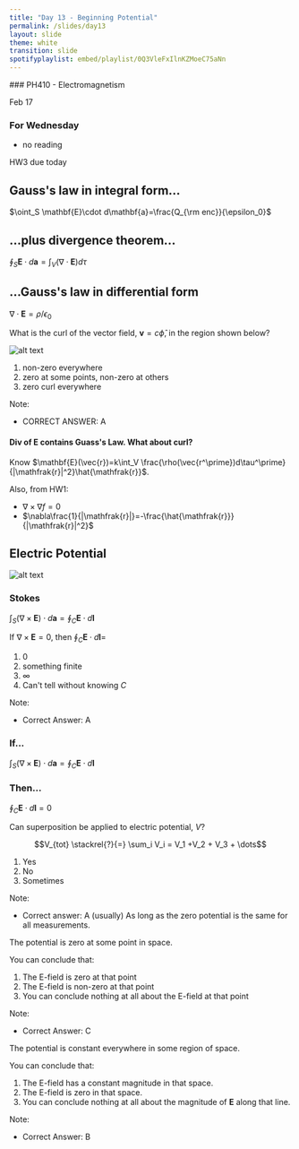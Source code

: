 ```yaml
---
title: "Day 13 - Beginning Potential"
permalink: /slides/day13
layout: slide
theme: white
transition: slide
spotifyplaylist: embed/playlist/0Q3VleFxIlnKZMoeC75aNn
---
```


<section data-markdown="">
### PH410 - Electromagnetism

Feb 17
<!--this doesn't work... {% include spotifyplaylist.html id=page.spotifyplaylist %}-->
</section>
<section data-markdown="">

### For Wednesday
- no reading

HW3 due today
	
</section

<section data-markdown>

## Gauss's law in integral form...

$\oint_S \mathbf{E}\cdot d\mathbf{a}=\frac{Q_{\rm enc}}{\epsilon_0}$

## ...plus divergence theorem...

$\oint_S \mathbf{E}\cdot d\mathbf{a}=\int_V\left( \nabla\cdot \mathbf{E}\right) d\tau$

## ...Gauss's law in differential form

$\nabla\cdot\mathbf{E}=\rho/\epsilon_0$


</section>
<section data-markdown>

What is the curl of the vector field, $\mathbf{v}= c\hat{\phi}$, in the region shown below?

![alt text](../images/d10-c_phi_field.png "Logo Title Text 1")

1. non-zero everywhere
2. zero at some points, non-zero at others
3. zero curl everywhere

Note:
* CORRECT ANSWER: A

</section>


<!--<section data-markdown>

What is the curl of this vector field, in the red region shown below?

![alt text](../images/curl_red_box.png "Logo Title Text 1")

1. non-zero everywhere in the box
2. non-zero at a limited set of points
3. zero curl everywhere shown
4. we need a formula to decide

Note:
* CORRECT ANSWER: D
* I think it's D because it depends on how the field drops off, which we haven't indicated. If it's drops off like 1/r, then it has no curl.
</section>

<section data-markdown>

What is the curl of this vector field, $\mathbf{v} = \dfrac{c}{s}\hat{\phi}$, in the red region shown below?

![alt text](../images/curl_red_box.png "Logo Title Text 1")

1. non-zero everywhere in the box
2. non-zero at a limited set of points
3. zero curl everywhere shown

</section>-->


<section data-markdown>

#### Div of $\mathbf{E}$ contains Guass's Law. What about curl?
Know $\mathbf{E}(\vec{r})=k\int_V \frac{\rho(\vec{r^\prime})d\tau^\prime}{|\mathfrak{r}|^2}\hat{\mathfrak{r}}$.

Also, from HW1:
- $\nabla\times\nabla f=0$
- $\nabla\frac{1}{|\mathfrak{r}|}=-\frac{\hat{\mathfrak{r}}}{|\mathfrak{r}|^2}$

</section>
<!--<section data-markdown>

Consider a vector field $\mathbf{F}$. If the curl of that vector field is zero ($\nabla \times \mathbf{F} = 0$), which of the following are true?

I. $\int \nabla \times \mathbf{F} \cdot d\mathbf{A} = 0$<br>

II. $\oint \mathbf{F} \cdot d\mathbf{l} = 0$<br>

III. $\int_A^B \mathbf{F} \cdot d\mathbf{l}_1$ = $\int_A^B \mathbf{F} \cdot d\mathbf{l}_2$<br>

IV. $\vec{F}$ is the gradient of some scalar function $f$, $\vec{F} = \nabla f$.

1. Only I
2. I and II
3. II and III
4. I, II, and III
5. Some other combination


</section>

<section data-markdown>

Is the following mathematical operation ok?

$$\nabla \times \left(\dfrac{1}{4\pi\epsilon_0}\int\int\int_V \dfrac{\rho(\mathbf{r}')d\tau'}{\mathfrak{R}^2}\hat{\mathfrak{R}}\right) = $$
$$\dfrac{1}{4\pi\epsilon_0}\int\int\int_V \left(\nabla \times\dfrac{\rho(\mathbf{r}')d\tau'}{\mathfrak{R}^2}\hat{\mathfrak{R}}\right)
$$

1. Yup. It's just fine and I can say why
2. I think it's fine, but I'm not sure I know why
3. No, we can't exchange the curl and an integral!
4. I'm not sure.


</section>

<section data-markdown>

Is it mathematically ok to do this?

$$\mathbf{E} = \dfrac{1}{4\pi\varepsilon_0}\int_V\rho(\mathbf{r}')d\tau'\left(-\nabla\dfrac{1}{\mathfrak{R}}\right)$$

$$\longrightarrow \mathbf{E} =-\nabla\left( \dfrac{1}{4\pi\varepsilon_0}\int_V\rho(\mathbf{r}')d\tau'\dfrac{1}{\mathfrak{R}}\right)$$

1. Yes
2. No
3. ???

Note:
* Correct Answer: A
</section>-->

<section data-markdown>

## Electric Potential

![alt text](../images/d9-lightning.jpg "Logo Title Text 1")

</section>
<section data-markdown>

### Stokes

$\int_S\left(\nabla\times\mathbf{E}\right)\cdot d\mathbf{a}=\oint_C\mathbf{E}\cdot d\mathbf{l}$
</section>

<section data-markdown>

If $\nabla \times \mathbf{E} = 0$, then $\oint_C \mathbf{E} \cdot d\mathbf{l} =$

1. 0
2. something finite
3. $\infty$
4. Can't tell without knowing $C$

Note:
* Correct Answer: A

</section>
<section data-markdown>

### If...

$\int_S\left(\nabla\times\mathbf{E}\right)\cdot d\mathbf{a}=\oint_C\mathbf{E}\cdot d\mathbf{l}$

### Then...

$\oint_C\mathbf{E}\cdot d\mathbf{l}=0$

</section>
<section data-markdown>

Can superposition be applied to electric potential, $V$?

$$V_{tot} \stackrel{?}{=} \sum_i V_i = V_1 +V_2 + V_3 + \dots$$

1. Yes
2. No
3. Sometimes

Note:
* Correct answer: A (usually)
As long as the zero potential is the same for all measurements.

</section>

<section data-markdown>
 The potential is zero at some point in space.

You can conclude that:
1. The E-field is zero at that point
2. The E-field is non-zero at that point
3. You can conclude nothing at all about the E-field at that point

Note:
* Correct Answer: C

</section>





<section data-markdown>

The potential is constant everywhere in some region of space.

You can conclude that:
1. The E-field has a constant magnitude in that space.
2. The E-field is zero in that space.
3. You can conclude nothing at all about the magnitude of $\mathbf{E}$ along that line.

Note:
* Correct Answer: B

</section>
